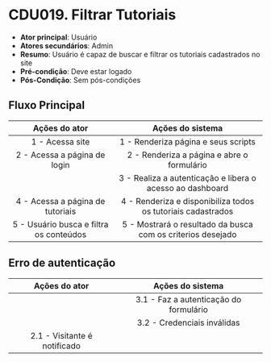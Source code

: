 # CDU019. Filtrar Tutoriais

- **Ator principal**: Usuário
- **Atores secundários**: Admin
- **Resumo**: Usuário é capaz de buscar e filtrar os tutoriais cadastrados no site
- **Pré-condição**: Deve estar logado
- **Pós-Condição**: Sem pós-condições

## Fluxo Principal
| Ações do ator | Ações do sistema |
| :-----------------: | :-----------------: | 
| 1 - Acessa site | 1 - Renderiza página e seus scripts |  
| 2 - Acessa a página de login | 2 - Renderiza a página e abre o formulário | 
| | 3 - Realiza a autenticação e libera o acesso ao dashboard |  
| 4 - Acessa a página de tutoriais | 4 - Renderiza e disponibiliza todos os tutoriais cadastrados |
| 5 - Usuário busca e filtra os conteúdos | 5 - Mostrará o resultado da busca com os criterios desejado |

## Erro de autenticação
| Ações do ator | Ações do sistema |
| :-----------------: |:-----------------: | 
| | 3.1 - Faz a autenticação do formulário |  
| | 3.2 - Credenciais inválidas |
| 2.1 - Visitante é notificado | |
